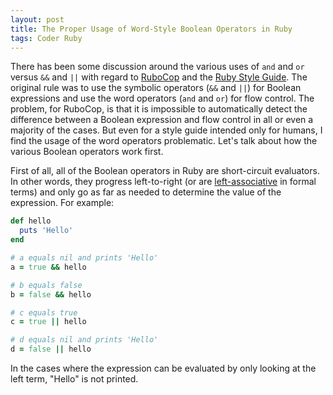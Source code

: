 ```yaml
---
layout: post
title: The Proper Usage of Word-Style Boolean Operators in Ruby
tags: Coder Ruby
---
```


There has been some discussion around the various uses of `and` and `or` versus `&&` and `||` with regard to [RuboCop][rubocop] and the [Ruby Style Guide][style]. The original rule was to use the symbolic operators (`&&` and `||`) for Boolean expressions and use the word operators (`and` and `or`) for flow control. The problem, for RuboCop, is that it is impossible to automatically detect the difference between a Boolean expression and flow control in all or even a majority of the cases. But even for a style guide intended only for humans, I find the usage of the word operators problematic. Let's talk about how the various Boolean operators work first.

First of all, all of the Boolean operators in Ruby are short-circuit evaluators. In other words, they progress left-to-right (or are [left-associative][associativity] in formal terms) and only go as far as needed to determine the value of the expression. For example:

```ruby
def hello
  puts 'Hello'
end

# a equals nil and prints 'Hello'
a = true && hello

# b equals false
b = false && hello

# c equals true
c = true || hello

# d equals nil and prints 'Hello'
d = false || hello
```

In the cases where the expression can be evaluated by only looking at the left term, "Hello" is not printed.

[associativity]: http://en.wikipedia.org/wiki/Operator_associativity
[rubocop]: https://github.com/bbatsov/rubocop
[style]: https://github.com/bbatsov/ruby-style-guide
